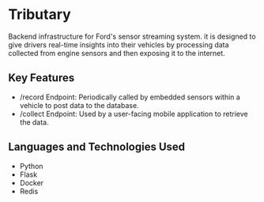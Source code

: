 # Tributary
Backend infrastructure for Ford's sensor streaming system. it is designed to give drivers real-time insights into their vehicles by processing data collected from engine sensors and then exposing it to the internet.

## Key Features
- /record Endpoint: Periodically called by embedded sensors within a vehicle to post data to the database.
- /collect Endpoint: Used by a user-facing mobile application to retrieve the data.

## Languages and Technologies Used
- Python
- Flask
- Docker
- Redis
